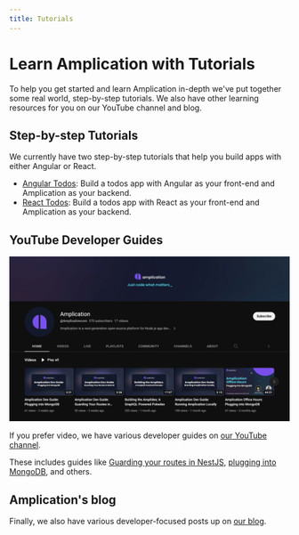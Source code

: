```yaml
---
title: Tutorials
---
```


# Learn Amplication with Tutorials

To help you get started and learn Amplication in-depth we've put together some real world, step-by-step tutorials. We also have other learning resources for you on our YouTube channel and blog.

## Step-by-step Tutorials

We currently have two step-by-step tutorials that help you build apps with either Angular or React.

- [Angular Todos](/tutorials/angular-todos/): Build a todos app with Angular as your front-end and Amplication as your backend.
- [React Todos](/tutorials/angular-todos/): Build a todos app with React as your front-end and Amplication as your backend.

## YouTube Developer Guides

[![Image of Amplication's YouTube Channel](./assets/amplication-youtube.png)](https://www.youtube.com/c/Amplicationcom)

If you prefer video, we have various developer guides on [our YouTube channel](https://www.youtube.com/c/Amplicationcom).

These includes guides like [Guarding your routes in NestJS](https://www.youtube.com/watch?v=nEkB3k0bJWc), [plugging into MongoDB](https://www.youtube.com/watch?v=4DYo6oJN8N4), and others.

## Amplication's blog

Finally, we also have various developer-focused posts up on [our blog](https://amplication.com/blog). 